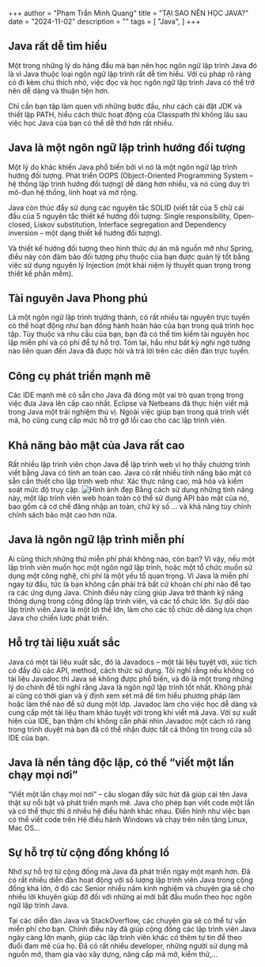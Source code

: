 +++
author = "Phạm Trần Minh Quang"
title = "TẠI SAO NÊN HỌC JAVA?"
date = "2024-11-02"
description = ""
tags = [
    "Java",
]
+++

## Java rất dễ tìm hiểu
Một trong những lý do hàng đầu mà bạn nên học ngôn ngữ lập trình Java đó là vì Java thuộc loại ngôn ngữ lập trình rất dễ tìm hiểu. Với cú pháp rõ ràng có đi kèm chú thích nhỏ, việc đọc và học ngôn ngữ lập trình Java có thể trở nên dễ dàng và thuận tiện hơn.

Chỉ cần bạn tập làm quen với những bước đầu, như cách cài đặt JDK và thiết lập PATH, hiểu cách thức hoạt động của Classpath thì không lâu sau việc học Java của bạn có thể dễ thở hơn rất nhiều.

## Java là một ngôn ngữ lập trình hướng đối tượng
Một lý do khác khiến Java phổ biến bởi vì nó là một ngôn ngữ lập trình hướng đối tượng. Phát triển OOPS (Object-Oriented Programming System – hệ thống lập trình hướng đối tượng) dễ dàng hơn nhiều, và nó cũng duy trì mô-đun hệ thống, linh hoạt và mở rộng.

Java còn thúc đẩy sử dụng các nguyên tắc SOLID (viết tắt của 5 chữ cái đầu của 5 nguyên tắc thiết kế hướng đối tượng: Single responsibility, Open-closed, Liskov substitution, Interface segregation and Dependency inversion – một dạng thiết kế hướng đối tượng).

Và thiết kế hướng đối tượng theo hình thức dự án mã nguồn mở như Spring, điều này còn đảm bảo đối tượng phụ thuộc của bạn được quản lý tốt bằng việc sử dụng nguyên lý Injection (một khái niệm lý thuyết quan trọng trong thiết kế phần mềm).

## Tài nguyên Java Phong phú
Là một ngôn ngữ lập trình trưởng thành, có rất nhiều tài nguyên trực tuyến có thể hoạt động như bạn đồng hành hoàn hảo của bạn trong quá trình học tập. Tùy thuộc và nhu cầu của bạn, bạn đã có thể tìm kiếm tài nguyên học lập miễn phí và có phí để tự hỗ trợ. Tóm lại, hầu như bất kỳ nghi ngờ tưởng nào liên quan đến Java đã được hỏi và trả lời trên các diễn đàn trực tuyến.

## Công cụ phát triển mạnh mẽ
Các IDE mạnh mẽ có sẵn cho Java đã đóng một vai trò quan trọng trong việc đưa Java lên cấp cao nhất. Eclipse và Netbeans đã thực hiện viết mã trong Java một trải nghiệm thú vị. Ngoài việc giúp bạn trong quá trình viết mã, họ cũng cung cấp mức hỗ trợ gỡ lỗi cao cho các lập trình viên.

## Khả năng bảo mật của Java rất cao
Rất nhiều lập trình viên chọn Java để lập trình web vì họ thấy chương trình viết bằng Java có tính an toàn cao. Java có rất nhiều tính năng bảo mật có sẵn cần thiết cho lập trình web như: Xác thực nâng cao, mã hóa và kiểm soát mức độ truy cập.
![Hình ảnh đẹp](https://user-images.githubusercontent.com/29374426/126056653-c45effaa-d29d-4e4d-857d-845388633329.png)
Bằng cách sử dụng những tính năng này, một lập trình viên web hoàn toàn có thể sử dụng API bảo mật của nó, bao gồm cả cơ chế đăng nhập an toàn, chữ ký số ... và khả năng tùy chỉnh chính sách bảo mật cao hơn nữa.

## Java là ngôn ngữ lập trình miễn phí
Ai cũng thích những thứ miễn phí phải không nào, còn bạn? Vì vậy, nếu một lập trình viên muốn học một ngôn ngữ lập trình, hoặc một tổ chức muốn sử dụng một công nghệ, chi phí là một yếu tố quan trọng. Vì Java là miễn phí ngay từ đầu, tức là bạn không cần phải trả bất cứ khoản chi phí nào để tạo ra các ứng dụng Java. Chính điều này cũng giúp Java trở thành kỹ năng thông dụng trong cộng đồng lập trình viên, và các tổ chức lớn. Sự dồi dào lập trình viên Java là một lợi thế lớn, làm cho các tổ chức dễ dàng lựa chọn Java cho chiến lược phát triển.

## Hỗ trợ tài liệu xuất sắc
Java có một tài liệu xuất sắc, đó là Javadocs – một tài liệu tuyệt vời, xúc tích có đầy đủ các API, method, cách thức sử dụng. Tôi nghĩ rằng nếu không có tài liệu Javadoc thì Java sẽ không được phổ biến, và đó là một trong những lý do chính để tôi nghĩ rằng Java là ngôn ngữ lập trình tốt nhất. Không phải ai cũng có thời gian và ý định xem xét mã để tìm hiểu phương pháp làm hoặc làm thế nào để sử dụng một lớp. Javadoc làm cho việc học dễ dàng và cung cấp một tài liệu tham khảo tuyệt vời trong khi viết mã Java. Với sự xuất hiện của IDE, bạn thậm chí không cần phải nhìn Javadoc một cách rõ ràng trong trình duyệt mà bạn đã có thể nhận được tất cả thông tin trong cửa sổ IDE của bạn.

## Java là nền tảng độc lập, có thể “viết một lần chạy mọi nơi”
“Viết một lần chạy mọi nơi” – câu slogan đầy sức hút đã giúp cái tên Java thật sự nổi bật và phát triển mạnh mẽ. Java cho phép bạn viết code một lần và có thể thực thi ở nhiều hệ điều hành khác nhau. Điển hình như việc bạn có thể viết code trên Hệ điều hành Windows và chạy trên nền tảng Linux, Mac OS…

## Sự hỗ trợ từ cộng đồng khổng lồ
Nhờ sự hỗ trợ từ cộng đồng mà Java đã phát triển ngày một mạnh hơn. Đã có rất nhiều diễn đàn hoạt động với số lượng lập trình viên Java trong cộng đồng khá lớn, ở đó các Senior nhiều năm kinh nghiệm và chuyên gia sẽ cho nhiều lời khuyên giúp đỡ đối với những ai mới bắt đầu muốn theo học ngôn ngữ lập trình Java.

Tại các diễn đàn Java và StackOverflow, các chuyên gia sẽ có thể tư vấn miễn phí cho bạn. Chính điều này đã giúp cộng đồng các lập trình viên Java ngày càng lớn mạnh, giúp các lập trình viên khác có thêm tự tin để theo đuổi đam mê của họ. Đã có rất nhiều developer, những người sử dụng mã nguồn mở, tham gia vào xây dựng, nâng cấp mã mở, kiểm thử,…